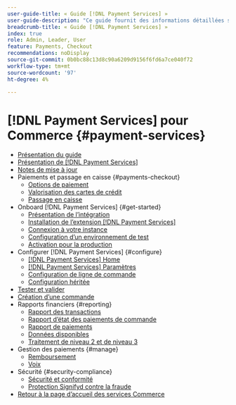 ```yaml
---
user-guide-title: « Guide [!DNL Payment Services] »
user-guide-description: "Ce guide fournit des informations détaillées sur l'installation et la configuration de [!DNL Payment Services] pour votre  [!DNL Adobe Commerce] boutique ou [!DNL Magento Open Source] magasin."
breadcrumb-title: « Guide [!DNL Payment Services] »
index: true
role: Admin, Leader, User
feature: Payments, Checkout
recommendations: noDisplay
source-git-commit: 0b0bc88c13d8c90a6209d9156f6fd6a7ce040f72
workflow-type: tm+mt
source-wordcount: '97'
ht-degree: 4%

---
```



# [!DNL Payment Services] pour Commerce {#payment-services}

- [Présentation du guide](guide-overview.md)
- [Présentation de [!DNL Payment Services]](overview.md)
- [Notes de mise à jour](release-notes.md)
- Paiements et passage en caisse {#payments-checkout}
   - [Options de paiement](payments-options.md)
   - [Valorisation des cartes de crédit](vaulting.md)
   - [Passage en caisse](checkout.md)
- Onboard [!DNL Payment Services] {#get-started}
   - [Présentation de l’intégration](onboard.md)
   - [Installation de l’extension  [!DNL Payment Services] ](install.md)
   - [Connexion à votre instance](connect.md)
   - [Configuration d’un environnement de test](sandbox.md)
   - [Activation pour la production](production.md)
- Configurer [!DNL Payment Services] {#configure}
   - [[!DNL Payment Services] Home](payments-home.md)
   - [[!DNL Payment Services] Paramètres](settings.md)
   - [Configuration de ligne de commande](configure-cli.md)
   - [Configuration héritée](configure-admin.md)
- [Tester et valider](test-validate.md)
- [Création d’une commande](create-order.md)
- Rapports financiers {#reporting}
   - [Rapport des transactions](transactions.md)
   - [Rapport d’état des paiements de commande](order-payment-status.md)
   - [Rapport de paiements](payouts.md)
   - [Données disponibles](data.md)
   - [Traitement de niveau 2 et de niveau 3](levels-card-payment-transactions.md)
- Gestion des paiements {#manage}
   - [Remboursement](refunds.md)
   - [Voix](voids.md)
- Sécurité {#security-compliance}
   - [Sécurité et conformité](security.md)
   - [Protection Signifyd contre la fraude](fraud-protection.md)
- [Retour à la page d’accueil des services Commerce](https://experienceleague.adobe.com/docs/commerce-merchant-services/user-guides/home.html)

